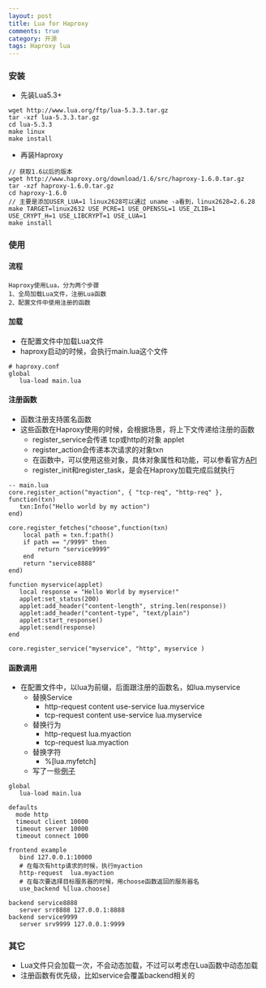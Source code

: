 ```yaml
---
layout: post
title: Lua for Haproxy
comments: true
category: 开源
tags: Haproxy lua
---
```


### 安装
* 先装Lua5.3+ 
```
wget http://www.lua.org/ftp/lua-5.3.3.tar.gz
tar -xzf lua-5.3.3.tar.gz
cd lua-5.3.3 
make linux
make install
```
* 再装Haproxy
```
// 获取1.6以后的版本
wget http://www.haproxy.org/download/1.6/src/haproxy-1.6.0.tar.gz
tar -xzf haproxy-1.6.0.tar.gz
cd haproxy-1.6.0
// 主要是添加USER_LUA=1 linux2628可以通过 uname -a看到，linux2628=2.6.28
make TARGET=linux2632 USE_PCRE=1 USE_OPENSSL=1 USE_ZLIB=1 USE_CRYPT_H=1 USE_LIBCRYPT=1 USE_LUA=1
make install
```

### 使用

#### 流程
    Haproxy使用Lua，分为两个步骤
    1、全局加载Lua文件，注册Lua函数
    2、配置文件中使用注册的函数

#### 加载
* 在配置文件中加载Lua文件
* haproxy启动的时候，会执行main.lua这个文件
```
# haproxy.conf
global
   lua-load main.lua
```    
#### 注册函数
* 函数注册支持匿名函数
* 这些函数在Haproxy使用的时候，会根据场景，将上下文传递给注册的函数
   - register_service会传递 tcp或http的对象 applet
   - register_action会传递本次请求的对象txn
   - 在函数中，可以使用这些对象，具体对象属性和功能，可以参看官方[API](http://www.arpalert.org/src/haproxy-lua-api/1.8dev/index.html#http-class)
   - register_init和register_task，是会在Haproxy加载完成后就执行
```
-- main.lua
core.register_action("myaction", { "tcp-req", "http-req" }, function(txn)
   txn:Info("Hello world by my action")
end)

core.register_fetches("choose",function(txn)
    local path = txn.f:path()
    if path == "/9999" then
        return "service9999"
    end
    return "service8888"
end)

function myservice(applet)
   local response = "Hello World by myservice!"
   applet:set_status(200)
   applet:add_header("content-length", string.len(response))
   applet:add_header("content-type", "text/plain")
   applet:start_response()
   applet:send(response)
end

core.register_service("myservice", "http", myservice )
```

#### 函数调用
* 在配置文件中，以lua为前缀，后面跟注册的函数名，如lua.myservice
   - 替换Service
       + http-request content use-service lua.myservice
       + tcp-request  content use-service lua.myservice
   - 替换行为
       + http-request lua.myaction
       + tcp-request  lua.myaction
    - 替换字符
       + %[lua.myfetch] 
    - 写了一些[例子](https://github.com/neland/haproxy-for-lua)
```
global
   lua-load main.lua

defaults
  mode http
  timeout client 10000
  timeout server 10000
  timeout connect 1000

frontend example
   bind 127.0.0.1:10000
   # 在每次有http请求的时候，执行myaction
   http-request  lua.myaction
   # 在每次要选择目标服务器的时候，用choose函数返回的服务器名
   use_backend %[lua.choose]

backend service8888
   server srr8888 127.0.0.1:8888
backend service9999
   server srv9999 127.0.0.1:9999
```

### 其它
* Lua文件只会加载一次，不会动态加载，不过可以考虑在Lua函数中动态加载
* 注册函数有优先级，比如service会覆盖backend相关的
